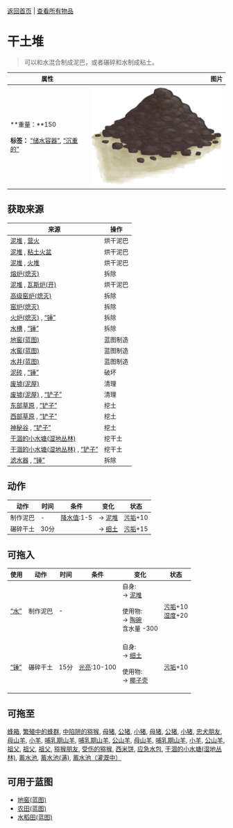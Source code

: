 [返回首页](index.md)   |  [查看所有物品](object.md)
# 干土堆  
> 可以和水混合制成泥巴，或者碾碎和水制成粘土。  
  
  属性  |   图片   
 ----  |  ----:   
 **重量：**150<br><br>**标签：**	[“储水容器”](tag_WaterContainer.md), [“沉重的”](tag_Heavy.md)  |  ![](Sprite/DirtPile.png)   
  
## 获取来源  
来源  |  操作  
----  |  ----  
[泥堆](MudPile.md) , [营火](Campfire.md)  |  烘干泥巴  
[泥堆](MudPile.md) , [粘土火盆](ClayFirePit.md)  |  烘干泥巴  
[泥堆](MudPile.md) , [火堆](Fire.md)  |  烘干泥巴  
[熔炉(熄灭)](ForgeExtinguished.md)  |  拆除  
[泥堆](MudPile.md) , [瓦斯炉(开)](GasCookerOn.md)  |  烘干泥巴  
[高级窑炉(熄灭)](KilnAdvancedExtinguished.md)  |  拆除  
[窑炉(熄灭)](KilnExtinguished.md)  |  拆除  
[火炉(熄灭)](StoveExtinguished.md) , [“锤”](tag_Hammer.md)  |  拆除  
[水槽](WateringTrough.md) , [“锤”](tag_Hammer.md)  |  拆除  
[地窖(蓝图)](Bp_Cellar.md)  |  蓝图制造  
[水窖(蓝图)](Bp_Cistern.md)  |  蓝图制造  
[水井(蓝图)](Bp_Well.md)  |  蓝图制造  
[泥砖](MudBrick.md) , [“锤”](tag_Hammer.md)  |  破坏  
[废墟(泥屋)](Debris.md)  |  清理  
[废墟(泥屋)](Debris.md) , [“铲子”](tag_Shovel.md)  |  清理  
[东部草原](GrasslandsE.md) , [“铲子”](tag_Shovel.md)  |  挖土  
[西部草原](GrasslandsW.md) , [“铲子”](tag_Shovel.md)  |  挖土  
[神秘谷](SecretValley.md) , [“铲子”](tag_Shovel.md)  |  挖土  
[干涸的小水塘(湿地丛林)](Puddle.md)  |  挖干土  
[干涸的小水塘(湿地丛林)](Puddle.md) , [“铲子”](tag_Shovel.md)  |  挖干土  
[滤水器](WaterFilter.md) , [“锤”](tag_Hammer.md)  |  拆除  
## 动作  
动作  |  时间  |  条件  |  变化  |  状态  
----  |  ----  |  ----  |  ----  |  ----  
制作泥巴  |  -  |  [降水值](RainValue.md):1-5  |  → [泥堆](MudPile.md)<br>  |  [污垢](Filth.md)+10  
碾碎干土  |  30分  |    |  → [细土](FineDirt.md)<br>  |  [污垢](Filth.md)+15  
## 可拖入  
使用  |  动作  |  时间  |  条件  |  变化  |  状态  
----  |  ----  |  ----  |  ----  |  ----  |  ----  
[“水”](tag_WaterAny.md)  |  制作泥巴  |  -  |    |  自身:<br>→ [泥堆](MudPile.md)<br><br>使用物:<br>→ [陶碗](ClayBowl.md)<br>含水量  -300<br><br>  |  [污垢](Filth.md)+10<br>[湿度](Wetness.md)+20  
[“锤”](tag_Hammer.md)  |  碾碎干土  |  15分  |  [光亮](Light.md):10-100  |  自身:<br>→ [细土](FineDirt.md)<br><br>使用物:<br>→ [椰子壳](CoconutShell.md)<br><br>  |  [污垢](Filth.md)+10  
## 可拖至  
[蜂箱](BeeSkep.md), [繁殖中的蜂群](BeeSkepSwarming.md), [中陷阱的猕猴](CageTrapMacaque.md), [母猪](BoarEnclosureFemale.md), [公猪](BoarEnclosureMale.md), [小猪](BoarEnclosurePiglet.md), [母猪](BoarTiedFemale.md), [公猪](BoarTiedMale.md), [小猪](BoarTiedPiglet.md), [忠犬朋友](DogFriend.md), [母山羊](GoatEnclosureFemale.md), [小羊](GoatEnclosureKid.md), [哺乳期山羊](GoatEnclosureLactating.md), [哺乳期山羊](GoatEnclosureLactating.md), [公山羊](GoatEnclosureMale.md), [母山羊](GoatTiedFemale.md), [哺乳期山羊](GoatTiedFemaleLactating.md), [小羊](GoatTiedKid.md), [公山羊](GoatTiedMale.md), [祖父](Grandfather.md), [祖父](Grandfather.md), [祖父](GrandfatherHealthy.md), [猕猴朋友](MacaqueFriend.md), [受伤的猕猴](MacaqueWounded.md), [西米饼](SagoFlatbread.md), [应急水包](WaterRation.md), [干涸的小水塘(湿地丛林)](Puddle.md), [蓄水池](WaterReservoir.md), [蓄水池(满)](WaterReservoirFull.md), [蓄水池（灌溉中）](WaterReservoirIrrigating.md)  
## 可用于蓝图  
- [地窖(蓝图)](Bp_Cellar.md)  
- [农田(蓝图)](Bp_CropPlot.md)  
- [水稻田(蓝图)](Bp_RicePaddy.md)  
  
  
